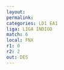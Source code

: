 ```yaml
---
layout: 
permalink: 
categories: LD1 EA1
liga: LIGA INDIGO
match: 6
local: FNX
r1: 0
r2: 2
out: DES
---
```

